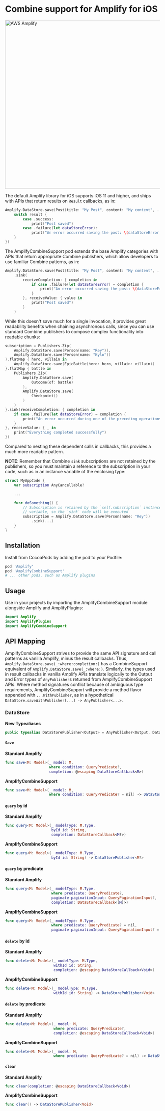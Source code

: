 # Combine support for Amplify for iOS

<img src="https://s3.amazonaws.com/aws-mobile-hub-images/aws-amplify-logo.png" alt="AWS Amplify" width="550" >

The default Amplify library for iOS supports iOS 11 and higher, and ships with APIs that return results on `Result` callbacks, as in:

```swift
Amplify.DataStore.save(Post(title: "My Post", content: "My content", ...), completion: { result in
    switch result {
        case .success:
            print("Post saved")
        case .failure(let dataStoreError):
            print("An error occurred saving the post: \(dataStoreError)")
    }
})
```

The AmplifyCombineSupport pod extends the base Amplify categories with APIs that return appropriate Combine publishers, which allow developers to use familiar Combine patterns, as in:

```swift
Amplify.DataStore.save(Post(title: "My Post", content: "My content", ...))
    .sink(
        receiveCompletion: { completion in
            if case .failure(let dataStoreError) = completion {
                print("An error occurred saving the post: \(dataStoreError)")
            }
        }, receiveValue: { value in
            print("Post saved")
        }
    )
```

While this doesn't save much for a single invocation, it provides great readability benefits when chaining asynchronous calls, since you can use standard Combine publishers to compose complex functionality into readable chunks:

```swift
subscription = Publishers.Zip(
    Amplify.DataStore.save(Person(name: "Rey")),
    Amplify.DataStore.save(Person(name: "Kylo"))
).flatMap { hero, villain in
    Amplify.DataStore.save(EpicBattle(hero: hero, villain: villain))
}.flatMap { battle in
    Publishers.Zip(
        Amplify.DataStore.save(
            Outcome(of: battle)
        ),
        Amplify.DataStore.save(
            Checkpoint()
        )
    )
}.sink(receiveCompletion: { completion in
    if case .failure(let dataStoreError) = completion {
        print("An error occurred during one of the preceding operations: \(dataStoreError)")
    }
}, receiveValue: { _ in
    print("Everything completed successfully")
})
```

Compared to nesting these dependent calls in callbacks, this provides a much more readable pattern.

**NOTE**: Remember that Combine `sink` subscriptions are not retained by the publishers, so you must maintain a reference to the subscription in your code, such as in an instance variable of the enclosing type:

```swift
struct MyAppCode {
    var subscription AnyCancellable?

    ...

    func doSomething() {
        // Subscription is retained by the `self.subscription` instance
        // variable, so the `sink` code will be executed
        subscription = Amplify.DataStore.save(Person(name: "Rey"))
            .sink(...)
    }
}
```

## Installation

Install from CocoaPods by adding the pod to your Podfile:

```ruby
pod 'Amplify'
pod 'AmplifyCombineSupport'
# ... other pods, such as Amplify plugins
```

## Usage

Use in your projects by importing the AmplifyCombineSupport module alongside Amplify and AmplifyPlugins:

```swift
import Amplify
import AmplifyPlugins
import AmplifyCombineSupport
```

## API Mapping

AmplifyCombineSupport strives to provide the same API signature and call patterns as vanilla Amplify, minus the result callbacks. Thus, `Amplify.DataStore.save(_:where:completion:)` has a CombineSupport equivalent of `Amplify.DataStore.save(_:where:)`. Similarly, the types used in result callbacks in vanilla Amplify APIs translate logically to the Output and Error types of `AnyPublisher`s returned from AmplifyCombineSupport APIs. Where method signatures conflict because of ambiguous type requirements, AmplifyCombineSupport will provide a method flavor appended with `...WithPublisher`, as in a hypothetical `DataStore.saveWithPublisher(...) -> AnyPublisher<...>`.

### DataStore

**New Typealiases**

```swift
public typealias DataStorePublisher<Output> = AnyPublisher<Output, DataStoreError>
```

#### `Save`

**Standard Amplify**

```swift
func save<M: Model>(_ model: M,
                    where condition: QueryPredicate?,
                    completion: @escaping DataStoreCallback<M>)
```

**AmplifyCombineSupport**
```swift
func save<M: Model>(_ model: M,
                    where condition: QueryPredicate? = nil) -> DataStorePublisher<M>
```

#### `query` by id

**Standard Amplify**

```swift
func query<M: Model>(_ modelType: M.Type,
                     byId id: String,
                     completion: DataStoreCallback<M?>)
```

**AmplifyCombineSupport**

```swift
func query<M: Model>(_ modelType: M.Type,
                     byId id: String) -> DataStorePublisher<M?>
```

#### `query` by predicate

**Standard Amplify**

```swift
func query<M: Model>(_ modelType: M.Type,
                     where predicate: QueryPredicate?,
                     paginate paginationInput: QueryPaginationInput?,
                     completion: DataStoreCallback<[M]>)
```

**AmplifyCombineSupport**

```swift
func query<M: Model>(_ modelType: M.Type,
                     where predicate: QueryPredicate? = nil,
                     paginate paginationInput: QueryPaginationInput? = nil) -> DataStorePublisher<[M]>
```

#### `delete` by id

**Standard Amplify**

```swift
func delete<M: Model>(_ modelType: M.Type,
                      withId id: String,
                      completion: @escaping DataStoreCallback<Void>)

```

**AmplifyCombineSupport**

```swift
func delete<M: Model>(_ modelType: M.Type,
                      withId id: String) -> DataStorePublisher<Void>
```

#### `delete` by predicate

**Standard Amplify**

```swift
func delete<M: Model>(_ model: M,
                      where predicate: QueryPredicate?,
                      completion: @escaping DataStoreCallback<Void>)
```

**AmplifyCombineSupport**

```swift
func delete<M: Model>(_ model: M,
                      where predicate: QueryPredicate? = nil) -> DataStorePublisher<Void> {
```

#### `clear`

**Standard Amplify**

```swift
func clear(completion: @escaping DataStoreCallback<Void>)
```

**AmplifyCombineSupport**

```swift
func clear() -> DataStorePublisher<Void>
```
